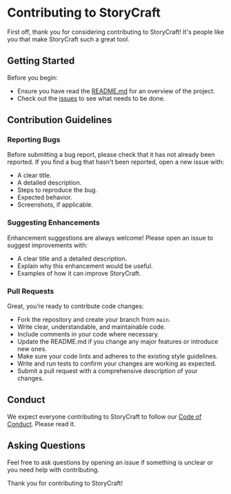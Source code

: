# Contributing to StoryCraft

First off, thank you for considering contributing to StoryCraft! It's people like you that make StoryCraft such a great tool.

## Getting Started

Before you begin:
- Ensure you have read the [README.md](README.md) for an overview of the project.
- Check out the [issues](https://github.com/mohamedrafeek19/StoryCraft/) to see what needs to be done.

## Contribution Guidelines

### Reporting Bugs

Before submitting a bug report, please check that it has not already been reported. If you find a bug that hasn't been reported, open a new issue with:
- A clear title.
- A detailed description.
- Steps to reproduce the bug.
- Expected behavior.
- Screenshots, if applicable.

### Suggesting Enhancements

Enhancement suggestions are always welcome! Please open an issue to suggest improvements with:
- A clear title and a detailed description.
- Explain why this enhancement would be useful.
- Examples of how it can improve StoryCraft.

### Pull Requests

Great, you’re ready to contribute code changes:
- Fork the repository and create your branch from `main`.
- Write clear, understandable, and maintainable code.
- Include comments in your code where necessary.
- Update the README.md if you change any major features or introduce new ones.
- Make sure your code lints and adheres to the existing style guidelines.
- Write and run tests to confirm your changes are working as expected.
- Submit a pull request with a comprehensive description of your changes.

## Conduct

We expect everyone contributing to StoryCraft to follow our [Code of Conduct](CODE_OF_CONDUCT.md). Please read it.

## Asking Questions

Feel free to ask questions by opening an issue if something is unclear or you need help with contributing.

Thank you for contributing to StoryCraft!
